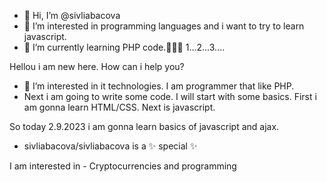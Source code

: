 - 👋 Hi, I’m @sivliabacova
- 👀 I’m interested in programming languages and i want to try to learn javascript.
- 🌱 I’m currently learning PHP code.🌱🌱🌱 1...2...3....


Hellou i am new here. How can i help you?

- 👀 I’m interested in it technologies. I am programmer that like PHP.
- Next i am going to write some code. I will start with some basics. First i am gonna learn HTML/CSS. Next is javascript.

So today 2.9.2023 i am gonna learn basics of javascript and ajax.

- sivliabacova/sivliabacova is a ✨ special ✨ 

I am interested in - Cryptocurrencies and programming

<!---
sivliabacova/sivliabacova is a ✨ special ✨ repository because its `README.md` (this file) appears on your GitHub profile.
You can click the Preview link to take a look at your changes.
--->
